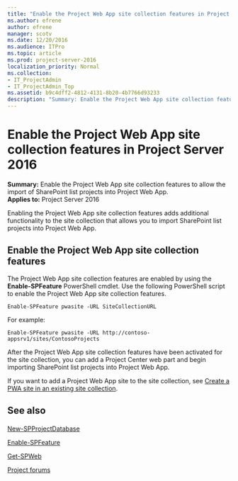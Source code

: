 ```yaml
---
title: "Enable the Project Web App site collection features in Project Server 2016"
ms.author: efrene
author: efrene
manager: scotv
ms.date: 12/20/2016
ms.audience: ITPro
ms.topic: article
ms.prod: project-server-2016
localization_priority: Normal
ms.collection:
- IT_ProjectAdmin
- IT_ProjectAdmin_Top
ms.assetid: b9c4dff2-4812-4131-8b20-4b7766d93233
description: "Summary: Enable the Project Web App site collection features to allow the import of SharePoint list projects into Project Web App."
---
```


# Enable the Project Web App site collection features in Project Server 2016
 
 **Summary:** Enable the Project Web App site collection features to allow the import of SharePoint list projects into Project Web App.<br/>
**Applies to:** Project Server 2016
  
Enabling the Project Web App site collection features adds additional functionality to the site collection that allows you to import SharePoint list projects into Project Web App.
  
## Enable the Project Web App site collection features
<a name="EnableTheProjectWebAppSiteCollectionFeatures"> </a>

The Project Web App site collection features are enabled by using the **Enable-SPFeature** PowerShell cmdlet. Use the following PowerShell script to enable the Project Web App site collection features.
  
```
Enable-SPFeature pwasite -URL SiteCollectionURL
```

For example:
  
```
Enable-SPFeature pwasite -URL http://contoso-appsrv1/sites/ContosoProjects

```

After the Project Web App site collection features have been activated for the site collection, you can add a Project Center web part and begin importing SharePoint list projects into Project Web App.
  
If you want to add a Project Web App site to the site collection, see [Create a PWA site in an existing site collection](create-a-pwa-site-in-an-existing-site-collection.md).
  
## See also
<a name="EnableTheProjectWebAppSiteCollectionFeatures"> </a>

#### 

[New-SPProjectDatabase](http://technet.microsoft.com/library/6eca666c-cbe8-41aa-94c5-4a8a3419fc96.aspx)
  
[Enable-SPFeature](http://technet.microsoft.com/library/9b68c192-b640-4cb8-8a92-a98008169b27.aspx)
  
[Get-SPWeb](http://technet.microsoft.com/library/9bf9284f-e3b9-439d-8a5f-74020e1eccaf.aspx)
  
[Project forums](https://social.technet.microsoft.com/Forums/en-US/category/project)

